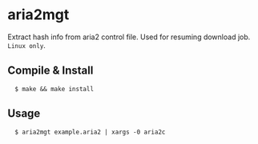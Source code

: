# aria2mgt

Extract hash info from aria2 control file. Used for resuming download job. `Linux only`.



## Compile & Install

```
  $ make && make install
```

## Usage

```
  $ aria2mgt example.aria2 | xargs -0 aria2c
```

